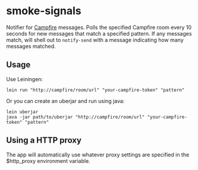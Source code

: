 # smoke-signals

Notifier for [Campfire]("http://campfirenow.com/") messages. Polls the specified Campfire room every 10 seconds for new messages that match a specified pattern. If any messages match, will shell out to `notify-send` with a message indicating how many messages matched.

## Usage

Use Leiningen:

	lein run "http://campfire/room/url" "your-campfire-token" "pattern"
	
Or you can create an uberjar and run using java:

	lein uberjar
	java -jar path/to/uberjar "http://campfire/room/url" "your-campfire-token" "pattern"

## Using a HTTP proxy

The app will automatically use whatever proxy settings are specified in the $http_proxy environment variable.
